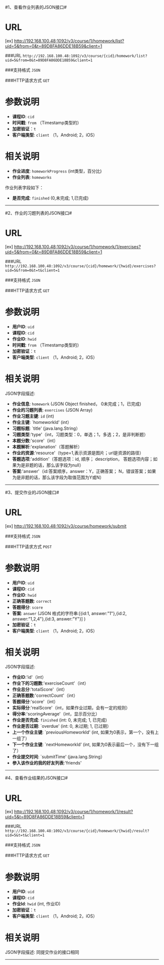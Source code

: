 #1、查看作业列表的JSON接口#

URL
====
[ex] http://192.168.100.48:1092/v3/course/1/homework/list?uid=5&from=0&t=89D8FA86DDE18B59&client=1

###URL `http://192.168.100.48:1092/v3/course/{cid}/homework/list?uid=5&from=0&t=89D8FA86DDE18B59&client=1`

###支持格式 `JSON`

###HTTP请求方式 `GET`

参数说明
====

+ **课程ID**: `cid`
+ **时间戳**: `from`   （Timestamp类型的）
+ **加密验证**：`t`  
+ **客户端类型**: `client`  （1，Android; 2，iOS）

相关说明
===
+ **作业进度**: `homeworkProgress` (int类型，百分比)
+ **作业列表**: `homeworks` 

作业列表字段如下：
+ **是否完成**: `finished` (0,未完成; 1,已完成)

******

#2、作业的习题列表的JSON接口#

URL
====
[ex] http://192.168.100.48:1092/v3/course/1/homework/1/exercises?uid=5&from=0&t=89D8FA86DDE18B59&client=1

###URL `http://192.168.100.48:1092/v3/course/{cid}/homework/{hwid}/exercises?uid=5&from=0&t=t&client=1`

###支持格式 `JSON`

###HTTP请求方式 `GET`

参数说明
====

+ **用户ID**: `uid` 
+ **课程ID**: `cid`
+ **作业ID**: `hwid`
+ **时间戳**: `from`   （Timestamp类型的）
+ **加密验证**：`t`  
+ **客户端类型**: `client`  （1，Android; 2，iOS）

相关说明
====
JSON字段描述:
+ **作业信息**: `homework` (JSON Object finished， 0未完成；1，已完成)
+ **作业的习题列表**: `exercises` (JSON Array)
+ **作业习题主键**: `id` (int)
+ **作业主键**: `homeworkId' (int）
+ **习题标题**: `title' (java.lang.String）
+ **习题类型**:'type'（int，习题类型：0，单选；1，多选；2，是非判断题）
+ **本题分数**:'score'（int）
+ **本题解析**:'explanation'（答题解析）
+ **作业的资源**:'resource'（type=1,表示资源是图片；url是资源的路径）
+ **答题选项**:'addition'（答题选项：id, 顺序； description， 答题选项内容；如果为是非题的话，那么该字段为null）
+ **答案**:'answer'（id:答案顺序，answer：Y，正确答案； N，错误答案；如果为是非题的话，那么该字段为取值范围为Y或N）



******


#3、提交作业的JSON接口#

URL
====
[ex] http://192.168.100.48:1092/v3/course/homework/submit

###支持格式 `JSON`

###HTTP请求方式 `POST`

参数说明
====

+ **用户ID**: `uid` 
+ **课程ID**: `cid`
+ **作业ID**: `hwid`
+ **正确答题数**: `correct`
+ **答题得分**: `score`
+ **答案**: `answer` (JSON 格式的字符串:[{id:1, answer:"1"},{id:2, answer:"1,2,4"},{id:3, answer:"Y"}] )
+ **加密验证**：`t`  
+ **客户端类型**: `client`  （1，Android; 2，iOS）

相关说明
===
JSON字段描述:
+ **作业ID**:'id'（int）
+ **作业下的习题数**:'exerciseCount'（int）
+ **作业总分**:'totalScore'（int）
+ **正确答题数**:'correctCount'（int）
+ **答题得分**:'score'（int）
+ **实际得分**:'realScore'（int，如果作业过期，会有一定的规则）
+ **得分率**:'scoringAverage'（int，显示百分比）
+ **作业是否完成**: `finished` (int: 0, 未完成; 1, 已完成)
+ **作业是否过期**: `overdue' (int: 0, 未过期; 1, 已过期）
+ **上一个作业主键**: `previousHomeworkId' (int, 如果为0表示，第一个，没有上一组了）
+ **下一个作业主键**: `nextHomeworkId' (int, 如果为0表示最后一个，没有下一组了）
+ **作业提交时间**: `submitTime' (java.lang.String）
+ **参入该作业的我的好友列表**:'friends'

******


#4、查看作业结果的JSON接口#

URL
====
[ex] http://192.168.100.48:1092/v3/course/1/homework/1/result?uid=5&t=89D8FA86DDE18B59&client=1

###URL `http://192.168.100.48:1092/v3/course/{cid}/homework/{hwid}/result?uid=5&t=t&client=1`

###支持格式 `JSON`

###HTTP请求方式 `GET`

参数说明
====

+ **用户ID**: `uid` 
+ **课程ID**: `cid`
+ **作业Id**: `hwid` (int, 作业ID)
+ **加密验证**：`t`  
+ **客户端类型**: `client`  （1，Android; 2，iOS）

相关说明
===
JSON字段描述: 同提交作业的接口相同

******
